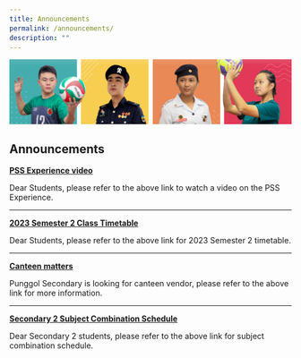 ```yaml
---
title: Announcements
permalink: /announcements/
description: ""
---
```

![](/images/Our%20School/subbanner.jpg)

## Announcements


**[PSS Experience video](https://staging.d3louf41pupxe5.amplifyapp.com/our-school/school-identity/)**

Dear Students, please refer to the above link to watch a video on the PSS Experience.

--------------------------

**[2023 Semester 2 Class Timetable](https://www.punggolsec.moe.edu.sg/useful-links/for-students/timetable/)**

Dear Students, please refer to the above link for 2023 Semester 2 timetable.

--------------------------

**[Canteen matters ](https://punggolsec.moe.edu.sg/useful-links/canteen-matters/)**

Punggol Secondary is looking for canteen vendor, please refer to the above link for more information.

--------------------------

**[Secondary 2 Subject Combination Schedule](https://punggolsec.moe.edu.sg/useful-links/for-students/subject-combination-schedule-2023/)**

Dear Secondary 2 students, please refer to the above link for subject combination schedule.
